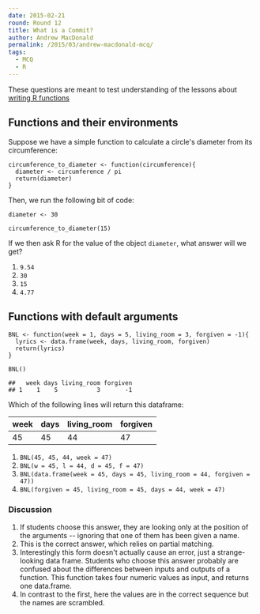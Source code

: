 ```yaml
---
date: 2015-02-21
round: Round 12
title: What is a Commit?
author: Andrew MacDonald
permalink: /2015/03/andrew-macdonald-mcq/
tags:
  - MCQ
  - R
---
```


These questions are meant to test understanding of the lessons about [writing R functions](http://swcarpentry.github.io/r-novice-inflammation/02-func-R.html)

Functions and their environments
--------------------------------

Suppose we have a simple function to calculate a circle's diameter from
its circumference:

    circumference_to_diameter <- function(circumference){
      diameter <- circumference / pi
      return(diameter)
    }

Then, we run the following bit of code:

    diameter <- 30

    circumference_to_diameter(15)

If we then ask R for the value of the object `diameter`, what answer
will we get?

1.  `9.54`
2.  `30`
3.  `15`
4.  `4.77`

Functions with default arguments
--------------------------------

    BNL <- function(week = 1, days = 5, living_room = 3, forgiven = -1){
      lyrics <- data.frame(week, days, living_room, forgiven)
      return(lyrics)
    }

    BNL()

    ##   week days living_room forgiven
    ## 1    1    5           3       -1

Which of the following lines will return this dataframe:

<table>
<thead>
<tr class="header">
<th align="left">week</th>
<th align="left">days</th>
<th align="left">living_room</th>
<th align="left">forgiven</th>
</tr>
</thead>
<tbody>
<tr class="odd">
<td align="left">45</td>
<td align="left">45</td>
<td align="left">44</td>
<td align="left">47</td>
</tr>
</tbody>
</table>

1.  `BNL(45, 45, 44, week = 47)`
2.  `BNL(w = 45, l = 44, d = 45, f = 47)`
3.  `BNL(data.frame(week = 45, days = 45, living_room = 44, forgiven = 47))`
4.  `BNL(forgiven = 45, living_room = 45, days = 44, week = 47)`

### Discussion

1.  If students choose this answer, they are looking only at the
    position of the arguments -- ignoring that one of them has been
    given a name.
2.  This is the correct answer, which relies on partial matching.
3.  Interestingly this form doesn't actually cause an error, just a
    strange-looking data frame. Students who choose this answer probably
    are confused about the differences between inputs and outputs of a
    function. This function takes four numeric values as input, and
    returns one data.frame.
4.  In contrast to the first, here the values are in the correct
    sequence but the names are scrambled.
